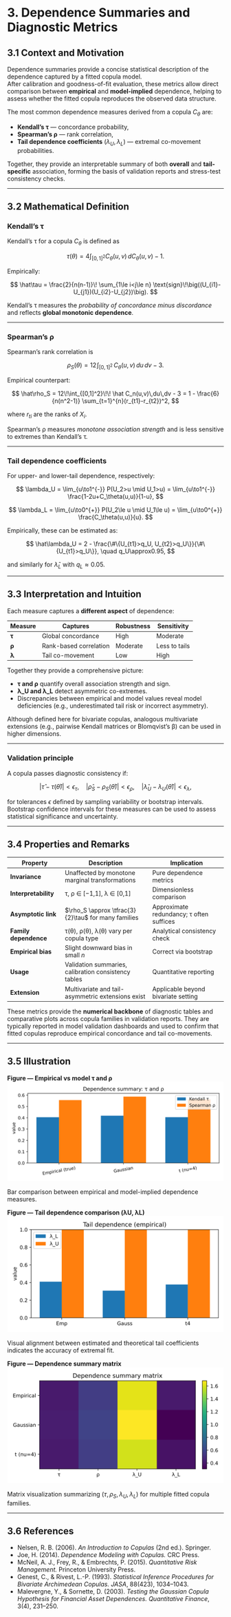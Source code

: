 # 3. Dependence Summaries and Diagnostic Metrics

## 3.1 Context and Motivation
Dependence summaries provide a concise statistical description of the
dependence captured by a fitted copula model.  
After calibration and goodness-of-fit evaluation, these metrics allow
direct comparison between **empirical** and **model-implied**
dependence, helping to assess whether the fitted copula reproduces the
observed data structure.

The most common dependence measures derived from a copula $C_\theta$ are:
- **Kendall’s τ** — concordance probability,
- **Spearman’s ρ** — rank correlation,
- **Tail dependence coefficients** $(\lambda_U, \lambda_L)$ — extremal
  co-movement probabilities.

Together, they provide an interpretable summary of both **overall**
and **tail-specific** association, forming the basis of validation
reports and stress-test consistency checks.

---

## 3.2 Mathematical Definition

### Kendall’s τ
Kendall’s τ for a copula $C_\theta$ is defined as

$$
\tau(\theta)
 = 4 \int_{[0,1]^2} C_\theta(u,v)\,dC_\theta(u,v) - 1.
$$

Empirically:

$$
\hat\tau
 = \frac{2}{n(n-1)}\!
   \sum_{1\le i<j\le n}
   \text{sign}\!\big((U_{i1}-U_{j1})(U_{i2}-U_{j2})\big).
$$

Kendall’s τ measures the *probability of concordance minus discordance*
and reflects **global monotonic dependence**.

---

### Spearman’s ρ
Spearman’s rank correlation is

$$
\rho_S(\theta)
 = 12\!\int_{[0,1]^2}\!\! C_\theta(u,v)\,du\,dv - 3.
$$

Empirical counterpart:

$$
\hat\rho_S
 = 12\!\int_{[0,1]^2}\!\! \hat C_n(u,v)\,du\,dv - 3
 = 1 - \frac{6}{n(n^2-1)}
   \sum_{t=1}^{n}(r_{t1}-r_{t2})^2,
$$

where $r_{ti}$ are the ranks of $X_i$.

Spearman’s ρ measures *monotone association strength* and is less
sensitive to extremes than Kendall’s τ.

---

### Tail dependence coefficients

For upper- and lower-tail dependence, respectively:

$$
\lambda_U
 = \lim_{u\to1^{-}}
   P(U_2>u \mid U_1>u)
 = \lim_{u\to1^{-}}
   \frac{1-2u+C_\theta(u,u)}{1-u},
$$

$$
\lambda_L
 = \lim_{u\to0^{+}}
   P(U_2\le u \mid U_1\le u)
 = \lim_{u\to0^{+}}
   \frac{C_\theta(u,u)}{u}.
$$

Empirically, these can be estimated as:

$$
\hat\lambda_U
 = 2 - \frac{\#\{U_{t1}>q_U, U_{t2}>q_U\}}{\#\{U_{t1}>q_U\}},
\quad q_U\approx0.95,
$$

and similarly for $\hat\lambda_L$ with $q_L\approx0.05$.

---

## 3.3 Interpretation and Intuition

Each measure captures a **different aspect** of dependence:

| Measure | Captures | Robustness | Sensitivity |
|----------|-----------|-------------|--------------|
| **τ** | Global concordance | High | Moderate |
| **ρ** | Rank-based correlation | Moderate | Less to tails |
| **λ** | Tail co-movement | Low | High |

Together they provide a comprehensive picture:

- **τ and ρ** quantify overall association strength and sign.  
- **λ_U and λ_L** detect asymmetric co-extremes.  
- Discrepancies between empirical and model values reveal model
  deficiencies (e.g., underestimated tail risk or incorrect asymmetry).

Although defined here for bivariate copulas, analogous multivariate
extensions (e.g., pairwise Kendall matrices or Blomqvist’s β) can be
used in higher dimensions.

---

### Validation principle
A copula passes diagnostic consistency if:

$$
|\hat\tau - \tau(\hat\theta)| < \epsilon_\tau,\quad
|\hat\rho_S - \rho_S(\hat\theta)| < \epsilon_\rho,\quad
|\hat\lambda_U - \lambda_U(\hat\theta)| < \epsilon_\lambda,
$$

for tolerances $\epsilon$ defined by sampling variability or bootstrap
intervals.  
Bootstrap confidence intervals for these measures can be used to assess
statistical significance and uncertainty.

---

## 3.4 Properties and Remarks

| Property | Description | Implication |
|-----------|--------------|-------------|
| **Invariance** | Unaffected by monotone marginal transformations | Pure dependence metrics |
| **Interpretability** | τ, ρ ∈ [−1,1], λ ∈ [0,1] | Dimensionless comparison |
| **Asymptotic link** | $\rho_S \approx \tfrac{3}{2}\tau$ for many families | Approximate redundancy; τ often suffices |
| **Family dependence** | τ(θ), ρ(θ), λ(θ) vary per copula type | Analytical consistency check |
| **Empirical bias** | Slight downward bias in small $n$ | Correct via bootstrap |
| **Usage** | Validation summaries, calibration consistency tables | Quantitative reporting |
| **Extension** | Multivariate and tail-asymmetric extensions exist | Applicable beyond bivariate setting |

These metrics provide the **numerical backbone** of diagnostic tables
and comparative plots across copula families in validation reports.
They are typically reported in model validation dashboards and used to
confirm that fitted copulas reproduce empirical concordance and
tail co-movements.

---

## 3.5 Illustration

**Figure — Empirical vs model τ and ρ**  
![Tau and Rho comparison](../assets/figures/04_diagnostics/dep_tau_rho_comparison.svg)

Bar comparison between empirical and model-implied dependence measures.

**Figure — Tail dependence comparison (λU, λL)**  
![Tail dependence comparison](../assets/figures/04_diagnostics/dep_tail_dependence_comparison.svg)

Visual alignment between estimated and theoretical tail coefficients
indicates the accuracy of extremal fit.

**Figure — Dependence summary matrix**  
![Dependence summary matrix](../assets/figures/04_diagnostics/dep_summary_matrix.svg)

Matrix visualization summarizing $(\tau,\rho_S,\lambda_U,\lambda_L)$
for multiple fitted copula families.

---

## 3.6 References

- Nelsen, R. B. (2006). *An Introduction to Copulas* (2nd ed.). Springer.  
- Joe, H. (2014). *Dependence Modeling with Copulas.* CRC Press.  
- McNeil, A. J., Frey, R., & Embrechts, P. (2015).
  *Quantitative Risk Management.* Princeton University Press.  
- Genest, C., & Rivest, L.-P. (1993).
  *Statistical Inference Procedures for Bivariate Archimedean Copulas.*
  *JASA*, 88(423), 1034–1043.  
- Malevergne, Y., & Sornette, D. (2003).
  *Testing the Gaussian Copula Hypothesis for Financial Asset
  Dependences.*
  *Quantitative Finance*, 3(4), 231–250.

